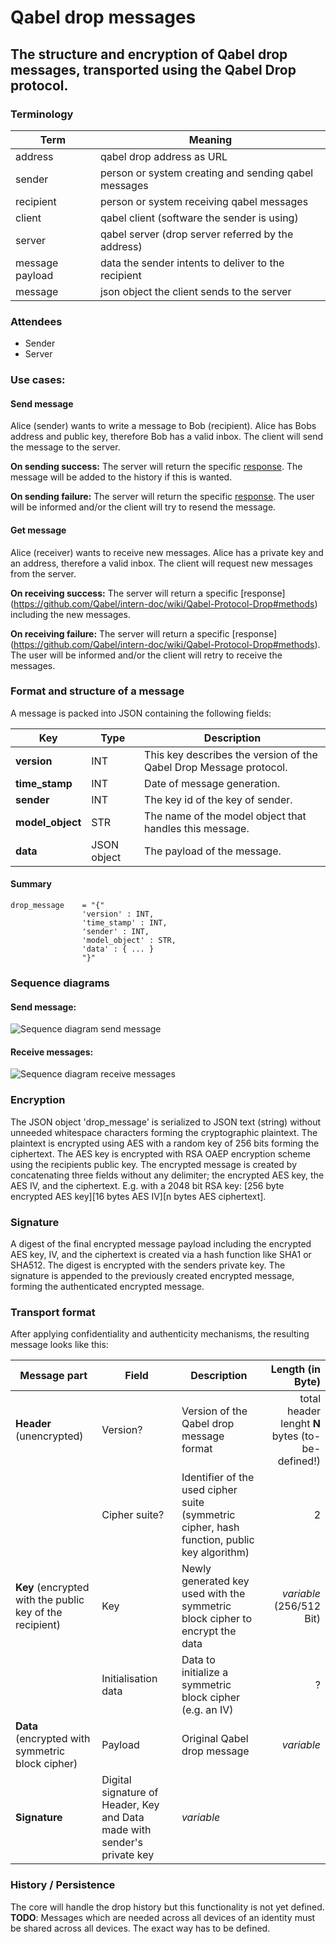 # Qabel drop messages
## The structure and encryption of Qabel drop messages, transported using the Qabel Drop protocol.

### Terminology

| Term | Meaning |
| ---- | ------- |
| address | qabel drop address as URL |
| sender | person or system creating and sending qabel messages |
| recipient | person or system receiving qabel messages |
| client | qabel client (software the sender is using) |
| server | qabel server (drop server referred by the address) |
| message payload | data the sender intents to deliver to the recipient |
| message | json object the client sends to the server |


### Attendees

* Sender
* Server

### Use cases:

#### Send message
Alice (sender) wants to write a message to Bob (recipient). Alice has Bobs address and public key, therefore Bob has a valid inbox.
The client will send the message to the server.

**On sending success:**
The server will return the specific [response](https://github.com/Qabel/intern-doc/wiki/Qabel-Protocol-Drop#methods).
The message will be added to the history if this is wanted.

**On sending failure:**
The server will return the specific [response](https://github.com/Qabel/intern-doc/wiki/Qabel-Protocol-Drop#methods).
The user will be informed and/or the client will try to resend the message.

#### Get message
Alice (receiver) wants to receive new messages. Alice has a private key and an address, therefore a valid inbox.
The client will request new messages from the server.

**On receiving success:**
The server will return a specific [response] (https://github.com/Qabel/intern-doc/wiki/Qabel-Protocol-Drop#methods) including the new messages.

**On receiving failure:**
The server will return a specific [response] (https://github.com/Qabel/intern-doc/wiki/Qabel-Protocol-Drop#methods).
The user will be informed and/or the client will retry to receive the messages.

### Format and structure of a message
A message is packed into JSON containing the following fields:

| Key | Type | Description |
| --- | ---- | ----------- |
| **version** | INT | This key describes the version of the Qabel Drop Message protocol. |
| **time_stamp** | INT | Date of message generation. |
| **sender** | INT | The key id of the key of sender. |
| **model_object** | STR | The name of the model object that handles this message. |
| **data** | JSON object | The payload of the message. |

#### Summary

    drop_message    = "{"
                    'version' : INT,
                    'time_stamp' : INT,
                    'sender' : INT,
                    'model_object' : STR,
                    'data' : { ... }
                    "}"


### Sequence diagrams

#### Send message:
![Sequence diagram send message](https://github.com/Qabel/intern-doc/wiki/images/sequencediagram_send_messages.png)

#### Receive messages:
![Sequence diagram receive messages](https://github.com/Qabel/intern-doc/wiki/images/sequencediagram_receive_messages.png)

### Encryption

The JSON object 'drop_message' is serialized to JSON text (string) without unneeded whitespace characters forming the cryptographic plaintext.
The plaintext is encrypted using AES with a random key of 256 bits forming the ciphertext.
The AES key is encrypted with RSA OAEP encryption scheme using the recipients public key.
The encrypted message is created by concatenating three fields without any delimiter; the encrypted AES key, the AES IV, and the ciphertext. E.g. with a 2048 bit RSA key: [256 byte encrypted AES key][16 bytes AES IV][n bytes AES ciphertext].

### Signature

A digest of the final encrypted message payload including the encrypted AES key, IV, and the ciphertext is created via a hash function like SHA1 or SHA512. The digest is encrypted with the senders private key. The signature is appended to the previously created encrypted message, forming the authenticated encrypted message.

### Transport format
After applying confidentiality and authenticity mechanisms, the resulting message looks like this:

| Message part | Field | Description | Length (in Byte) |
| ------------ | ----- | ----------- | ---------------: |
| **Header** (unencrypted) | Version? | Version of the Qabel drop message format | total header lenght **N** bytes (to-be-defined!) |
|            | Cipher suite? | Identifier of the used cipher suite (symmetric cipher, hash function, public key algorithm) | 2 |
| **Key** (encrypted with the public key of the recipient) | Key | Newly generated key used with the symmetric block cipher to encrypt the data | *variable* (256/512 Bit) |
|         | Initialisation data | Data to initialize a symmetric block cipher (e.g. an IV) | ? |
| **Data** (encrypted with symmetric block cipher) | Payload | Original Qabel drop message | *variable* |
| **Signature** | Digital signature of Header, Key and Data made with sender's private key | *variable* |

### History / Persistence

The core will handle the drop history but this functionality is not yet defined.
**TODO**: Messages which are needed across all devices of an identity must be shared across all devices. The exact way has to be defined.


